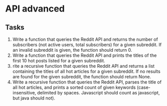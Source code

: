 # API advanced

## Tasks
1. Write a function that queries the Reddit API and returns the number of subscribers (not active users, total subscribers) for a given subreddit. If an invalid subreddit is given, the function should return 0.
2. Write a function that queries the Reddit API and prints the titles of the first 10 hot posts listed for a given subreddit.
3. rite a recursive function that queries the Reddit API and returns a list containing the titles of all hot articles for a given subreddit. If no results are found for the given subreddit, the function should return None.
4. Write a recursive function that queries the Reddit API, parses the title of all hot articles, and prints a sorted count of given keywords (case-insensitive, delimited by spaces. Javascript should count as javascript, but java should not).